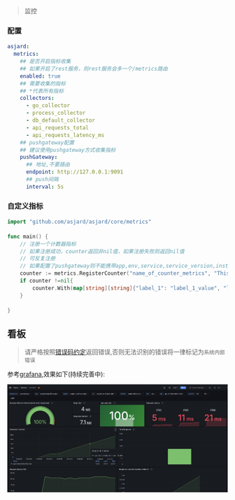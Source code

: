 > 监控

### 配置

```yaml
asjard:
  metrics:
    ## 是否开启指标收集
    ## 如果开启了rest服务，则rest服务会多一个/metrics路由
    enabled: true
    ## 需要收集的指标
    ## *代表所有指标
    collectors:
      - go_collector
      - process_collector
      - db_default_collector
      - api_requests_total
      - api_requests_latency_ms
    ## pushgateway配置
    ## 建议使用pushgateway方式收集指标
    pushGateway:
      ## 地址,不要路由
      endpoint: http://127.0.0.1:9091
      ## push间隔
      interval: 5s
```

### 自定义指标

```go
import "github.com/asjard/asjard/core/metrics"

func main() {
	// 注册一个计数器指标
	// 如果注册成功，counter返回非nil值，如果注册失败则返回nil值
	// 可反复注册
	// 如果配置了pushgateway则不能携带app,env,service,service_version,instance这些label
	counter := metrics.RegisterCounter("name_of_counter_metrics", "This is a counter help", []string{"label_1", "label_2"})
	if counter !=nil{
		counter.With(map[string][string]{"label_1": "label_1_value", "label_2": "label_2_value"}).Inc()
	}

}
```

## 看板

> 请严格按照[错误码约定](error.md#错误码约定)返回错误,否则无法识别的错误将一律标记为`系统内部错误`

参考[grafana](../media/grafana_asjard.json),效果如下(持续完善中):

![grafana](../media/grafana_dashboard.png)
